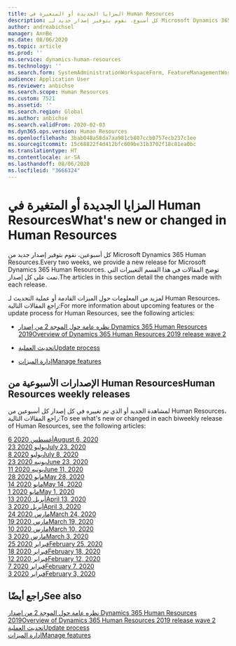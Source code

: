 ```yaml
---
title: المزايا الجديدة أو المتغيرة في Human Resources
description: كل أسبوع، نقوم بتوفير إصدار جديد لـ Microsoft Dynamics 365 Human Resources. توضح المقالات المذكورة هنا التغييرات التي تم تمت كل أسبوع.
author: andreabichsel
manager: AnnBe
ms.date: 08/06/2020
ms.topic: article
ms.prod: ''
ms.service: dynamics-human-resources
ms.technology: ''
ms.search.form: SystemAdministrationWorkspaceForm, FeatureManagementWorkspace
audience: Application User
ms.reviewer: anbichse
ms.search.scope: Human Resources
ms.custom: 7521
ms.assetid: ''
ms.search.region: Global
ms.author: anbichse
ms.search.validFrom: 2020-02-03
ms.dyn365.ops.version: Human Resources
ms.openlocfilehash: 3bab048a58da7aa981cb807ccb0757ecb237c1ee
ms.sourcegitcommit: 15c68822f4d412bfc609be31b3702f18c81ea0bc
ms.translationtype: HT
ms.contentlocale: ar-SA
ms.lasthandoff: 08/06/2020
ms.locfileid: "3666324"
---
```

# <a name="whats-new-or-changed-in-human-resources"></a><span data-ttu-id="730ad-104">المزايا الجديدة أو المتغيرة في Human Resources</span><span class="sxs-lookup"><span data-stu-id="730ad-104">What's new or changed in Human Resources</span></span>

<span data-ttu-id="730ad-105">كل أسبوعين، نقوم بتوفير إصدار جديد من Microsoft Dynamics 365 Human Resources.</span><span class="sxs-lookup"><span data-stu-id="730ad-105">Every two weeks, we provide a new release for Microsoft Dynamics 365 Human Resources.</span></span> <span data-ttu-id="730ad-106">توضح المقالات في هذا القسم التغييرات التي تمت على كل إصدار.</span><span class="sxs-lookup"><span data-stu-id="730ad-106">The articles in this section detail the changes made with each release.</span></span>

<span data-ttu-id="730ad-107">لمزيد من المعلومات حول الميزات القادمة أو عملية التحديث لـ Human Resources، راجع المقالات التالية:</span><span class="sxs-lookup"><span data-stu-id="730ad-107">For more information about upcoming features or the update process for Human Resources, see the following articles:</span></span>

- [<span data-ttu-id="730ad-108">نظره عامة حول الموجة 2 من إصدار Dynamics 365 Human Resources  2019</span><span class="sxs-lookup"><span data-stu-id="730ad-108">Overview of Dynamics 365 Human Resources 2019 release wave 2</span></span>](https://docs.microsoft.com/dynamics365-release-plan/2019wave2/dynamics365-human-resources/)

- [<span data-ttu-id="730ad-109">تحديث العملية</span><span class="sxs-lookup"><span data-stu-id="730ad-109">Update process</span></span>](hr-admin-setup-update-process.md)

- [<span data-ttu-id="730ad-110">إدارة الميزات</span><span class="sxs-lookup"><span data-stu-id="730ad-110">Manage features</span></span>](hr-admin-manage-features.md)

## <a name="human-resources-weekly-releases"></a><span data-ttu-id="730ad-111">الإصدارات الأسبوعية من Human Resources</span><span class="sxs-lookup"><span data-stu-id="730ad-111">Human Resources weekly releases</span></span>

<span data-ttu-id="730ad-112">لمشاهدة الجديد أو الذي تم تغييره في كل إصدار كل أسبوعين من Human Resources، راجع المقالات التالية:</span><span class="sxs-lookup"><span data-stu-id="730ad-112">To see what's new or changed in each biweekly release of Human Resources, see the following articles:</span></span>

[<span data-ttu-id="730ad-113">6 أغسطس 2020</span><span class="sxs-lookup"><span data-stu-id="730ad-113">August 6, 2020</span></span>](hr-whats-new-2020-08-06.md)</br>
[<span data-ttu-id="730ad-114">23 يوليو 2020</span><span class="sxs-lookup"><span data-stu-id="730ad-114">July 23, 2020</span></span>](hr-whats-new-2020-07-23.md)</br>
[<span data-ttu-id="730ad-115">8 يوليو 2020</span><span class="sxs-lookup"><span data-stu-id="730ad-115">July 8, 2020</span></span>](hr-whats-new-2020-07-08.md)</br>
[<span data-ttu-id="730ad-116">23 يونيه 2020</span><span class="sxs-lookup"><span data-stu-id="730ad-116">June 23, 2020</span></span>](hr-whats-new-2020-06-23.md)</br>
[<span data-ttu-id="730ad-117">11 يونيه 2020</span><span class="sxs-lookup"><span data-stu-id="730ad-117">June 11, 2020</span></span>](hr-whats-new-2020-06-11.md)</br>
[<span data-ttu-id="730ad-118">28 مايو 2020</span><span class="sxs-lookup"><span data-stu-id="730ad-118">May 28, 2020</span></span>](hr-whats-new-2020-05-28.md)</br>
[<span data-ttu-id="730ad-119">14 مايو 2020</span><span class="sxs-lookup"><span data-stu-id="730ad-119">May 14, 2020</span></span>](hr-whats-new-2020-05-14.md)</br>
[<span data-ttu-id="730ad-120">1 مايو 2020</span><span class="sxs-lookup"><span data-stu-id="730ad-120">May 1, 2020</span></span>](hr-whats-new-2020-05-01.md)</br>
[<span data-ttu-id="730ad-121">13 أبريل 2020</span><span class="sxs-lookup"><span data-stu-id="730ad-121">April 13, 2020</span></span>](hr-whats-new-2020-04-13.md)</br>
[<span data-ttu-id="730ad-122">3 أبريل 2020</span><span class="sxs-lookup"><span data-stu-id="730ad-122">April 3, 2020</span></span>](hr-whats-new-2020-04-03.md)</br>
[<span data-ttu-id="730ad-123">24 مارس 2020</span><span class="sxs-lookup"><span data-stu-id="730ad-123">March 24, 2020</span></span>](hr-whats-new-2020-03-24.md)</br>
[<span data-ttu-id="730ad-124">19 مارس 2020</span><span class="sxs-lookup"><span data-stu-id="730ad-124">March 19, 2020</span></span>](hr-whats-new-2020-03-19.md)</br>
[<span data-ttu-id="730ad-125">10 مارس 2020</span><span class="sxs-lookup"><span data-stu-id="730ad-125">March 10, 2020</span></span>](hr-whats-new-2020-03-10.md)</br>
[<span data-ttu-id="730ad-126">3 مارس 2020</span><span class="sxs-lookup"><span data-stu-id="730ad-126">March 3, 2020</span></span>](hr-whats-new-2020-03-03.md)</br>
[<span data-ttu-id="730ad-127">25 فبراير 2020</span><span class="sxs-lookup"><span data-stu-id="730ad-127">February 25, 2020</span></span>](hr-whats-new-2020-02-25.md)</br>
[<span data-ttu-id="730ad-128">18 فبراير 2020</span><span class="sxs-lookup"><span data-stu-id="730ad-128">February 18, 2020</span></span>](hr-whats-new-2020-02-18.md)</br>
[<span data-ttu-id="730ad-129">12 فبراير 2020</span><span class="sxs-lookup"><span data-stu-id="730ad-129">February 12, 2020</span></span>](hr-whats-new-2020-02-12.md)</br>
[<span data-ttu-id="730ad-130">7 فبراير 2020</span><span class="sxs-lookup"><span data-stu-id="730ad-130">February 7, 2020</span></span>](hr-whats-new-2020-02-07.md)</br>
[<span data-ttu-id="730ad-131">3 فبراير 2020</span><span class="sxs-lookup"><span data-stu-id="730ad-131">February 3, 2020</span></span>](hr-whats-new-2020-02-03.md)

## <a name="see-also"></a><span data-ttu-id="730ad-132">راجع أيضًا</span><span class="sxs-lookup"><span data-stu-id="730ad-132">See also</span></span>

[<span data-ttu-id="730ad-133">نظره عامة حول الموجة 2 من إصدار Dynamics 365 Human Resources  2019</span><span class="sxs-lookup"><span data-stu-id="730ad-133">Overview of Dynamics 365 Human Resources 2019 release wave 2</span></span>](https://docs.microsoft.com/dynamics365-release-plan/2019wave2/dynamics365-human-resources/)</br>
[<span data-ttu-id="730ad-134">تحديث العملية</span><span class="sxs-lookup"><span data-stu-id="730ad-134">Update process</span></span>](hr-admin-setup-update-process.md)</br>
[<span data-ttu-id="730ad-135">إدارة الميزات</span><span class="sxs-lookup"><span data-stu-id="730ad-135">Manage features</span></span>](hr-admin-manage-features.md)
